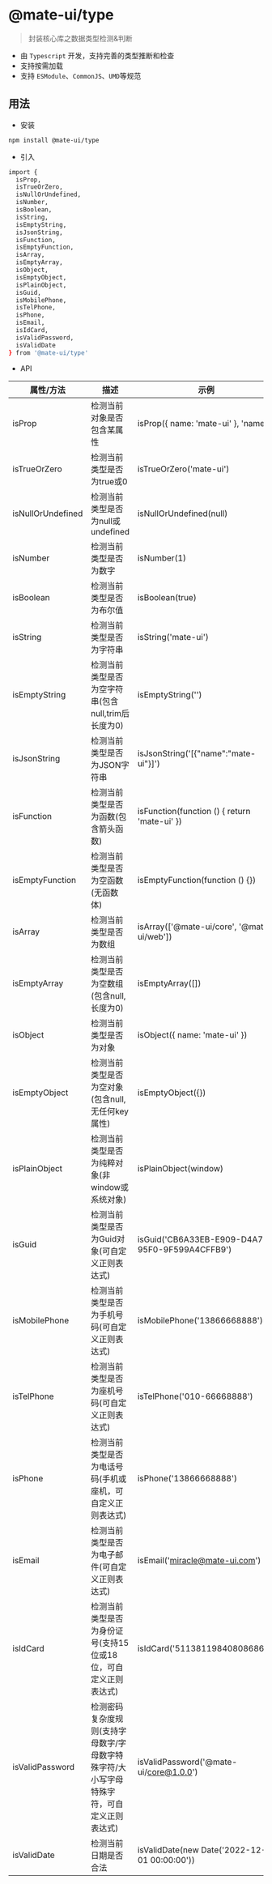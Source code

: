 # @mate-ui/type
> 封装核心库之数据类型检测&判断

- 由 `Typescript` 开发，支持完善的类型推断和检查
- 支持按需加载
- 支持 `ESModule`、`CommonJS`、`UMD`等规范

## 用法
- 安装
```sh
npm install @mate-ui/type
```
- 引入
```sh
import { 
  isProp, 
  isTrueOrZero, 
  isNullOrUndefined, 
  isNumber,
  isBoolean,
  isString,
  isEmptyString,
  isJsonString,
  isFunction,
  isEmptyFunction,
  isArray,
  isEmptyArray,
  isObject, 
  isEmptyObject,
  isPlainObject,
  isGuid,
  isMobilePhone,
  isTelPhone,
  isPhone,
  isEmail,
  isIdCard,
  isValidPassword,
  isValidDate
} from '@mate-ui/type'
```
- API

|  属性/方法  | 描述 | 示例 | 参数 |
| ---------- | ---------- | ---------- | ---------- |
| isProp | 检测当前对象是否包含某属性 | isProp({ name: 'mate-ui' }, 'name') | item, key |
| isTrueOrZero | 检测当前类型是否为true或0 | isTrueOrZero('mate-ui') | item |
| isNullOrUndefined | 检测当前类型是否为null或undefined | isNullOrUndefined(null) | item |
| isNumber | 检测当前类型是否为数字 | isNumber(1) | item |
| isBoolean | 检测当前类型是否为布尔值 | isBoolean(true) | item |
| isString | 检测当前类型是否为字符串 | isString('mate-ui') | item |
| isEmptyString | 检测当前类型是否为空字符串(包含null,trim后长度为0) | isEmptyString('') | item |
| isJsonString | 检测当前类型是否为JSON字符串 | isJsonString('[{"name":"mate-ui"}]') | item |
| isFunction | 检测当前类型是否为函数(包含箭头函数) | isFunction(function () { return 'mate-ui' }) | item |
| isEmptyFunction | 检测当前类型是否为空函数(无函数体) | isEmptyFunction(function () {}) | item |
| isArray | 检测当前类型是否为数组 | isArray(['@mate-ui/core', '@mate-ui/web']) | item |
| isEmptyArray | 检测当前类型是否为空数组(包含null,长度为0) | isEmptyArray([]) | item |
| isObject | 检测当前类型是否为对象 | isObject({ name: 'mate-ui' }) | item |
| isEmptyObject | 检测当前类型是否为空对象(包含null,无任何key属性) | isEmptyObject({}) | item |
| isPlainObject | 检测当前类型是否为纯粹对象(非window或系统对象) | isPlainObject(window) | item |
| isGuid | 检测当前类型是否为Guid对象(可自定义正则表达式) | isGuid('CB6A33EB-E909-D4A7-95F0-9F599A4CFFB9') | item, pattern |
| isMobilePhone | 检测当前类型是否为手机号码(可自定义正则表达式) | isMobilePhone('13866668888') | item, pattern |
| isTelPhone | 检测当前类型是否为座机号码(可自定义正则表达式) | isTelPhone('010-66668888') | item, pattern |
| isPhone | 检测当前类型是否为电话号码(手机或座机，可自定义正则表达式) | isPhone('13866668888') | item, { mobile, tel } |
| isEmail | 检测当前类型是否为电子邮件(可自定义正则表达式) | isEmail('miracle@mate-ui.com') | item, pattern |
| isIdCard | 检测当前类型是否为身份证号(支持15位或18位，可自定义正则表达式) | isIdCard('511381198408086860') | item, pattern |
| isValidPassword | 检测密码复杂度规则(支持字母数字/字母数字特殊字符/大小写字母特殊字符，可自定义正则表达式) | isValidPassword('@mate-ui/core@1.0.0') | item, { pattern, min, max } |
| isValidDate | 检测当前日期是否合法 | isValidDate(new Date('2022-12-01 00:00:00')) | item |
